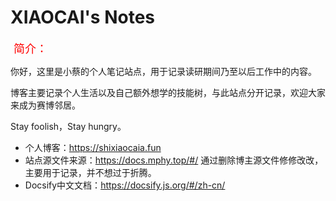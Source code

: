 <h1>XIAOCAI's Notes</h1>

<font color=red size=4> 简介：</font>

你好，这里是小蔡的个人笔记站点，用于记录读研期间乃至以后工作中的内容。

博客主要记录个人生活以及自己额外想学的技能树，与此站点分开记录，欢迎大家来成为赛博邻居。

Stay foolish，Stay hungry。

- 个人博客：https://shixiaocaia.fun
- 站点源文件来源：https://docs.mphy.top/#/ 通过删除博主源文件修修改改，主要用于记录，并不想过于折腾。
- Docsify中文文档：https://docsify.js.org/#/zh-cn/

